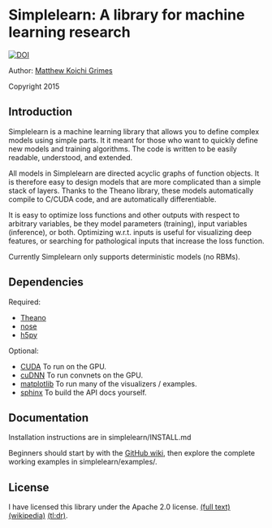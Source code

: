 Simplelearn: A library for machine learning research
====================================================

[![DOI](https://zenodo.org/badge/doi/10.5281/zenodo.17306.svg)](http://dx.doi.org/10.5281/zenodo.17306)

Author: [Matthew Koichi Grimes](http://mkg.cc)

Copyright 2015

Introduction
------------

Simplelearn is a machine learning library that allows you to define complex
models using simple parts. It it meant for those who want to quickly define new
models and training algorithms. The code is written to be easily readable,
understood, and extended.

All models in Simplelearn are directed acyclic graphs of function objects. It
is therefore easy to design models that are more complicated than a simple
stack of layers. Thanks to the Theano library, these models automatically
compile to C/CUDA code, and are automatically differentiable.

It is easy to optimize loss functions and other outputs with respect to
arbitrary variables, be they model parameters (training), input variables
(inference), or both. Optimizing w.r.t. inputs is useful for visualizing deep
features, or searching for pathological inputs that increase the loss function.

Currently Simplelearn only supports deterministic models (no RBMs).

Dependencies
------------
Required:

* [Theano](http://www.deeplearning.net/software/theano/)
* [nose](http://nose.readthedocs.org/en/latest/)
* [h5py](http://www.h5py.org/)

Optional:

* [CUDA](https://developer.nvidia.com/cuda-zone) To run on the GPU.
* [cuDNN](https://developer.nvidia.com/cuDNN) To run convnets on the GPU.
* [matplotlib](http://matplotlib.org/) To run many of the visualizers / examples.
* [sphinx](http://sphinx-doc.org/) To build the API docs yourself.

Documentation
-------------

Installation instructions are in simplelearn/INSTALL.md

Beginners should start by with the
[GitHub wiki](https://github.com/SuperElectric/simplelearn/wiki), then explore
the complete working examples in simplelearn/examples/.


License
-------

I have licensed this library under the Apache 2.0 license.
[(full text)](https://www.apache.org/licenses/LICENSE-2.0.html)
[(wikipedia)](http://en.wikipedia.org/wiki/Apache_License)
[(tl:dr)](https://tldrlegal.com/license/apache-license-2.0-%28apache-2.0%29).
